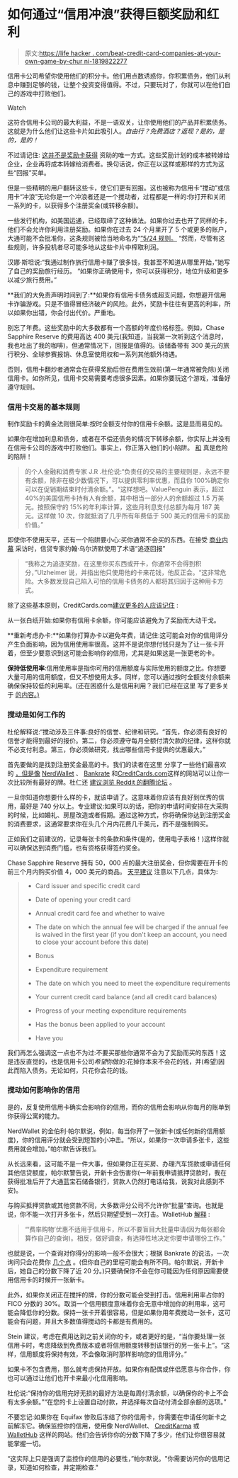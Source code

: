 # 如何通过“信用冲浪”获得巨额奖励和红利

> 原文:[https://life hacker . com/beat-credit-card-companies-at-your-own-game-by-chur ni-1819822277](https://lifehacker.com/beat-credit-card-companies-at-their-own-game-by-churni-1819822277)

信用卡公司希望你使用他们的积分卡。他们用点数诱惑你，你积累债务，他们从利息中赚到足够的钱，让整个投资变得值得。不过，只要玩对了，你就可以在他们自己的游戏中打败他们。

Watch

这符合信用卡公司的最大利益，不是一语双关，让你使用他们的产品并积累债务。这就是为什么他们让这些卡片如此吸引人。*自由行？免费酒店？返现？是的，是的，是的！*

不过请记住: [这并不是奖励卡获得](https://lifehacker.com/how-your-credit-card-rewards-are-funded-and-why-they-c-1785599893) 资助的唯一方式。这些奖励计划的成本被转嫁给企业，企业再将成本转嫁给消费者。换句话说，你正在以这样或那样的方式为这些“回报”买单。

但是一些精明的用户翻转这些卡，使它们更有回报。这也被称为信用卡“搅动”或信用卡“冲浪”无论你是一个冲浪者还是一个搅动者，过程都是一样的:你打开和关闭一系列的卡，以获得多个注册奖金(或转移余额)。

一些发行机构，如美国运通，已经取缔了这种做法。如果你过去也开了同样的卡，他们不会允许你利用注册奖励。如果你在过去 24 个月里开了 5 个或更多的账户，大通可能不会批准你，这条规则被恰当地命名为“[”5/24 规则。](https://twocents.lifehacker.com/beware-the-5-24-rule-if-you-re-a-credit-card-churner-1787299573#_ga=2.101991745.1940609698.1508884958-1268082208.1431441811) “然而，尽管有这些规则，许多投机者尽可能多地从这些卡片中榨取利润。

汉娜·斯坦说:“我通过制作旅行信用卡赚了很多钱，我甚至不知道从哪里开始，”她写了自己的奖励旅行经历。 “如果你正确使用卡，你可以获得积分，地位升级和更多以减少旅行费用。”

**我们的大免责声明时间到了:**如果你有信用卡债务或超支问题，你想避开信用卡诈骗游戏。只是不值得冒经济破产的风险。此外，奖励卡往往有更高的利率，所以如果你出错，你会付出代价。严重地。

别忘了年费。这些奖励中的大多数都有一个高额的年度价格标签。例如，Chase Sapphire Reserve 的费用高达 400 美元(我知道，当我第一次听到这个消息时，我也吐出了我的咖啡)，但通常情况下，回报是值得的。该储备带有 300 美元的旅行积分、全球参赛报销、休息室使用权和一系列其他额外待遇。

否则，信用卡翻炒者通常会在获得奖励后但在费用生效前(第一年通常被免除)关闭信用卡。如你所见，信用卡交易需要考虑很多因素。如果你要玩这个游戏，准备好遵守规则。

### 信用卡交易的基本规则

制作奖励卡的黄金法则很简单:按时全额支付你的信用卡余额。这是显而易见的。

如果你在增加利息和债务，或者在不偿还债务的情况下转移余额，你实际上并没有在信用卡公司的游戏中打败他们。事实上，你正落入他们的小陷阱。 [和](https://twocents.lifehacker.com/common-debt-traps-that-keep-you-living-paycheck-to-pa-1637915715) 真是危险的陷阱！

> 的个人金融和消费专家 J.R .杜伦说:“负责任的交易的主要规则是，永远不要有余额，除非在极少数情况下，可以提供零利率优惠，而且你 100%确定你可以在促销期结束时付清余额。”。“这样想吧。ValuePenguin 表示，超过 40%的美国信用卡持有人有余额，其中相当一部分人的余额超过 1.5 万美元。按照保守的 15%的年利率计算，这些月利息支付总额为每月 187 美元。这样做 10 次，你就抵消了几乎所有年费低于 500 美元的信用卡的奖励价值。”

即使你不使用天平，还有一个陷阱要小心:买你通常不会买的东西。在接受 [商业内幕](http://www.businessinsider.com/how-to-manage-many-credit-cards-2014-5) 采访时，信贷专家约翰·乌尔济默使用了术语“追逐回报”

> “我称之为追逐奖励，在这里你买东西或开卡，你通常不会得到积分，”Ulzheimer 说，并指出他只使用他的卡来花钱，他反正会。“这非常危险。大多数发现自己陷入可怕的信用卡债务的人都将其归因于这种用卡方式。

除了这些基本原则，CreditCards.com[建议更多的人应该记住](https://twocents.lifehacker.com/know-the-rules-for-card-churning-to-keep-your-credit-in-1638422705#_ga=2.131361103.1940609698.1508884958-1268082208.1431441811) :

从一张白纸开始:如果你有信用卡余额，你可能应该避免为了奖励而大动干戈。

**重新考虑办卡:**如果你打算办卡以避免年费，请记住:这可能会对你的信用评分产生负面影响，因为信用使用率很高。这并不是说你想付钱只是为了让一张卡开着，但至少要意识到这可能会影响你的信用，尤其是如果这是一张更老的卡。

**保持低使用率**:信用使用率是指你可用的信用额度与实际使用的额度之比。你想要大量可用的信用额度，但又不想使用太多。同样，您可以通过按时全额支付余额来确保保持较低的利用率。(还在困惑什么是信用利用？我们已经在这里 写了更多关于 [的内容。)](https://lifehacker.com/the-5-factors-behind-your-credit-score-1797277397)

### 搅动是如何工作的

杜伦解释说:“搅动涉及三件事:良好的信誉、纪律和研究。“首先，你必须有良好的信誉才能得到最好的报价。第二，你必须遵守每月全额付清欠款的纪律，这样你就不必支付利息。第三，你必须做研究，找出哪些信用卡提供的优惠最大。”

首先要做的是找到注册奖金最高的卡。我们的读者在这里 分享了一些他们最喜欢的 [，但是像](https://lifehacker.com/five-best-rewards-credit-cards-1622819827) [NerdWallet](https://www.nerdwallet.com/) 、 [Bankrate](http://www.bankrate.com/) 和[CreditCards.com](http://www.creditcards.com/credit-card-news/signup-strategy-bonus-close-switch-credit-1433.php)这样的网站可以让你一次比较所有最好的牌。杜仁还 [建议浏览 Reddit 的翻腾论坛](https://www.reddit.com/r/churning/) 。

一旦你知道你想要什么样的卡，就该申请了。这意味着你应该有良好到优秀的信用，最好是 740 分以上。专业建议:如果可以的话，把你的申请时间安排在大采购的时候，比如婚礼、房屋改造或者假期。通过这种方式，你将确保你达到注册奖金的消费要求，这通常要求你在头几个月内花费几千美元，而不是强制购买。

正如我们之前建议的，记录每张卡的条款和条件(是的，使用电子表格！)这样你就可以确保达到消费门槛，也有资格获得签约奖金。

Chase Sapphire Reserve 拥有 50，000 点的最大注册奖金，但你需要在开卡的前三个月内购买价值 4，000 美元的商品。 [天平建议](https://www.thebalance.com/what-is-credit-card-churning-4147321) 注意以下几点，具体为:

> *   Card issuer and specific credit card
>     
> *   Date of opening your credit card
>     
> *   Annual credit card fee and whether to waive
>     
> *   The date on which the annual fee will be charged if the annual fee is waived in the first year (if you don't keep an account, you need to close your account before this date)
>     
> *   Bonus
>     
> *   Expenditure requirement
>     
> *   The date
>     on which you need to meet the expenditure requirements
> *   Your current credit card balance (and all credit card balances)
>     
> *   Progress of your meeting expenditure requirements
>     
> *   Has the bonus been applied to your account
>     
> *   Have you

我们再怎么强调这一点也不为过:不要买那些你通常不会为了奖励而买的东西！这是违反直觉的，也是信用卡公司*希望*你做的:花掉你本来不会花的钱，并(希望)因此而陷入债务。无论如何，只花你会花的钱。

### 搅动如何影响你的信用

是的，反复使用信用卡确实会影响你的信用，而你的信用会影响从你每月的账单到你获得公寓的能力。

NerdWallet 的金伯利·帕尔默说，例如，每当你开了一张新卡(或任何新的信用额度)，你的信用评分就会受到短暂的小冲击。“所以，如果你一次申请多张卡，这些费用就会增加，”帕尔默告诉我们。

从长远来看，这可能不是一件大事，但如果你正在买房、办理汽车贷款或申请任何其他信贷额度，帕尔默警告说，开新卡会伤害你(一年前我申请抵押贷款时，我在获得批准后开了大通蓝宝石储备银行，贷款人仍然打电话给我，说我对此感到不安)。

与购买抵押贷款或其他贷款不同，大多数评分公司不允许你“批量”查询。也就是说，你不能一次打开多张卡，然后只期望受到一次打击。WalletHub [解释](https://wallethub.com/edu/credit-inquiries/17122/) :

> “‘费率购物’优惠不适用于信用卡，所以不要盲目大批量申请(因为每张都会算作自己的查询)。相反，做好调查，有选择性地决定你要申请哪份工作。”

也就是说，一个查询对你得分的影响一般不会很大；根据 Bankrate 的说法，一次询问只会花费你 [几个点](http://www.bankrate.com/financing/credit-cards/when-do-credit-inquiries-hit-score/) 。(但你自己的里程可能会有所不同。帕尔默说，开新卡后，她自己的分数下降了近 20 分。)只要确保你不会在你可能因为任何原因需要使用信用卡的时候开一张新卡。

此外，如果你关闭正在搅拌的牌，你的分数可能会受到打击。信用利用率占你的 FICO 分数的 30%。取消一个信用额度意味着你会无意中增加你的利用率，这可能会降低你的分数。保持一张卡开着很容易，但是如果你用年费搅动一张卡，这可能会有问题，并且大多数值得搅动的卡都是有费用的。

Stein 建议，考虑在费用达到之前关闭你的卡，或者更好的是，“当你要处理一张信用卡时，考虑降级到免费版本或者将信用额度转移到该银行的另一张卡上”。“这样，信用额度将保持有效，不会像取消时那样影响您的信用评分。”

如果卡不包含费用，那么就考虑保持开放。如果你有配偶或伴侣愿意与你合作，你也可以通过让他们也开卡来最小化信用影响。

杜伦说:“保持你的信用完好无损的最好方法是每周付清余额，以确保你的卡上不会有太多余额。”“在您的卡上设置自动付款，并选择每次自动付清全部余额的选项。”

不要忘记:如果你在 Equifax 惨败后冻结了你的信用卡，你需要在申请任何新卡之前解冻它。确保监控你的信用，使用像 NerdWallet、 [CreditKarma](https://www.creditkarma.com/) 或 [WalletHub](https://wallethub.com/) 这样的网站。他们会告诉你你的分数下降了多少，他们让你很容易就能掌握一切。

“这实际上只是强调了监控你的信用的必要性，”帕尔默说。"你需要访问你的信用记录，知道如何检查，并定期检查."